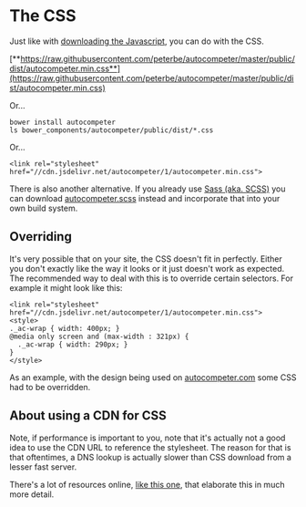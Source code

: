 # The CSS

Just like with [downloading the Javascript](javascript), you can do with the CSS.

[**https://raw.githubusercontent.com/peterbe/autocompeter/master/public/dist/autocompeter.min.css**](https://raw.githubusercontent.com/peterbe/autocompeter/master/public/dist/autocompeter.min.css)

Or...

    bower install autocompeter
    ls bower_components/autocompeter/public/dist/*.css

Or...

    <link rel="stylesheet" href="//cdn.jsdelivr.net/autocompeter/1/autocompeter.min.css">

There is also another alternative. If you already use [Sass (aka. SCSS)](http://sass-lang.com/)
you can download [autocompeter.scss](https://github.com/peterbe/autocompeter/blob/master/src/autocompeter.scss)
instead and incorporate that into your own build system.

## Overriding

It's very possible that on your site, the CSS doesn't fit in perfectly. Either
you don't exactly like the way it looks or it just doesn't work as expected.
The recommended way to deal with this is to override certain selectors. For
example it might look like this:

    <link rel="stylesheet" href="//cdn.jsdelivr.net/autocompeter/1/autocompeter.min.css">
    <style>
    ._ac-wrap { width: 400px; }
    @media only screen and (max-width : 321px) {
      ._ac-wrap { width: 290px; }
    }
    </style>

As an example, with the design being used on
[autocompeter.com](http://autocompeter.com) some CSS had to be overridden.


## About using a CDN for CSS

Note, if performance is important to you, note that it's actually not a good
idea to use the CDN URL to reference the stylesheet. The reason for that is
that oftentimes, a DNS lookup is actually slower than CSS download from a
lesser fast server.

There's a lot of resources online, [like this one](http://csswizardry.com/2013/01/front-end-performance-for-web-designers-and-front-end-developers/#section:css-and-performance),
that elaborate this in much more detail.
